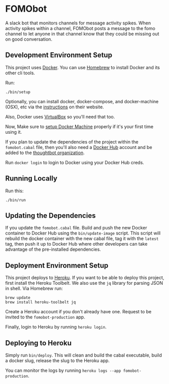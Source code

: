 # FOMObot

A slack bot that monitors channels for message activity spikes. When activity
spikes within a channel, FOMObot posts a message to the fomo channel to let
anyone in that channel know that they could be missing out on good conversation.

## Development Environment Setup

This project uses [Docker]. You can use [Homebrew] to install Docker and its
other cli tools.

[Docker]: https://docker.com
[Homebrew]: http://brew.sh

Run:

```
./bin/setup
```

Optionally, you can install docker, docker-compose, and docker-machine (OSX), etc via the [instructions] on their website.

[instructions]: https://docs.docker.com/engine/installation

Also, Docker uses [VirtualBox] so you'll need that too.

[VirtualBox]: https://www.virtualbox.org/wiki/Downloads

Now, Make sure to [setup Docker Machine] properly if it's your first time using
it.

[setup Docker Machine]: https://docs.docker.com/machine/get-started

If you plan to update the dependencies of the project within the `fomobot.cabal`
file, then you'll also need a [Docker Hub] account and be added to the
[thoughtbot organization].

[Docker Hub]: https://hub.docker.com
[thoughtbot organization]: https://hub.docker.com/u/thoughtbot/

Run `docker login` to login to Docker using your Docker Hub creds.

## Running Locally

Run this:

```
./bin/run
```

## Updating the Dependencies

If you update the `fomobot.cabal` file. Build and push the new Docker container
to Docker Hub using the `bin/update-image` script. This script will rebuild the
docker container with the new cabal file, tag it with the `latest` tag, then
push it up to Docker Hub where other developers can take advantage of the
pre-installed dependencies.

## Deployment Environment Setup

This project deploys to [Heroku]. If you want to be able to deploy this project,
first install the Heroku Toolbelt. We also use the `jq` library for parsing JSON
in shell. Via Homebrew run:

[Heroku]: https://www.heroku.com/
[Heroku Toolbelt]: https://toolbelt.heroku.com/

```
brew update
brew install heroku-toolbelt jq
```

Create a Heroku account if you don't already have one. Request to be invited to
the `fomobot-production` app.

Finally, login to Heroku by running `heroku login`.

## Deploying to Heroku

Simply run `bin/deploy`. This will clean and build the cabal executable, build a
docker slug, release the slug to the Heroku app.

You can monitor the logs by running `heroku logs --app fomobot-production`.
